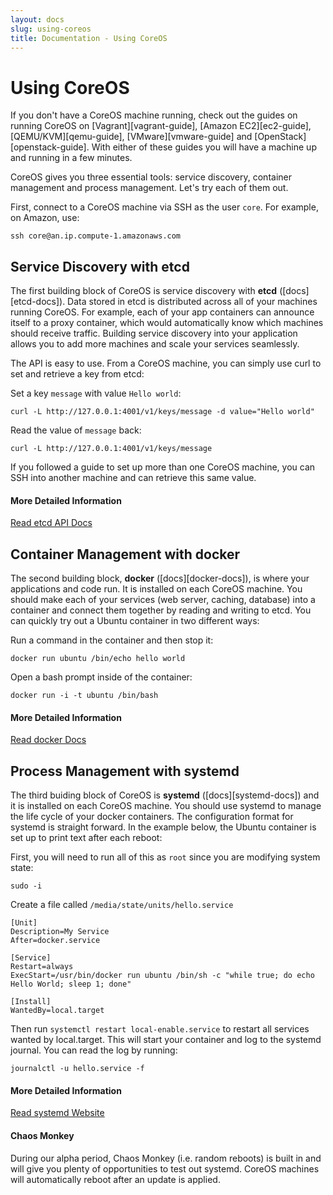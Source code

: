 ```yaml
---
layout: docs
slug: using-coreos
title: Documentation - Using CoreOS
---
```


# Using CoreOS

If you don't have a CoreOS machine running, check out the guides on running CoreOS on [Vagrant][vagrant-guide], [Amazon EC2][ec2-guide], [QEMU/KVM][qemu-guide], [VMware][vmware-guide] and [OpenStack][openstack-guide]. With either of these guides you will have a machine up and running in a few minutes. 

CoreOS gives you three essential tools: service discovery, container management and process management. Let's try each of them out. 

First, connect to a CoreOS machine via SSH as the user `core`. For example, on Amazon, use:

```
ssh core@an.ip.compute-1.amazonaws.com
```

## Service Discovery with etcd

The first building block of CoreOS is service discovery with **etcd** ([docs][etcd-docs]). Data stored in etcd is distributed across all of your machines running CoreOS. For example, each of your app containers can announce itself to a proxy container, which would automatically know which machines should receive traffic. Building service discovery into your application allows you to add more machines and scale your services seamlessly.

The API is easy to use. From a CoreOS machine, you can simply use curl to set and retrieve a key from etcd:

Set a key `message` with value `Hello world`:

```
curl -L http://127.0.0.1:4001/v1/keys/message -d value="Hello world"
```

Read the value of `message` back:

```
curl -L http://127.0.0.1:4001/v1/keys/message
```

If you followed a guide to set up more than one CoreOS machine, you can SSH into another machine and can retrieve this same value.

#### More Detailed Information
<a class="btn btn-default" href="https://github.com/coreos/etcd">Read etcd API Docs</a>

## Container Management with docker

The second building block, **docker** ([docs][docker-docs]), is where your applications and code run. It is installed on each CoreOS machine. You should make each of your services (web server, caching, database) into a container and connect them together by reading and writing to etcd. You can quickly try out a Ubuntu container in two different ways:

Run a command in the container and then stop it: 

```
docker run ubuntu /bin/echo hello world
```

Open a bash prompt inside of the container:

```
docker run -i -t ubuntu /bin/bash
```

#### More Detailed Information
<a class="btn btn-default" href="http://docs.docker.io/">Read docker Docs</a>

## Process Management with systemd

The third buiding block of CoreOS is **systemd** ([docs][systemd-docs]) and it is installed on each CoreOS machine. You should use systemd to manage the life cycle of your docker containers. The configuration format for systemd is straight forward. In the example below, the Ubuntu container is set up to print text after each reboot:

First, you will need to run all of this as `root` since you are modifying system state:

```
sudo -i
```

Create a file called `/media/state/units/hello.service`

```
[Unit]
Description=My Service
After=docker.service

[Service]
Restart=always
ExecStart=/usr/bin/docker run ubuntu /bin/sh -c "while true; do echo Hello World; sleep 1; done"

[Install]
WantedBy=local.target
```

Then run `systemctl restart local-enable.service` to restart all services wanted by local.target. This will start your container and log to the systemd journal. You can read the log by running:

```
journalctl -u hello.service -f
```

#### More Detailed Information
<a class="btn btn-default" href="http://www.freedesktop.org/wiki/Software/systemd/">Read systemd Website</a>

#### Chaos Monkey
During our alpha period, Chaos Monkey (i.e. random reboots) is built in and will give you plenty of opportunities to test out systemd. CoreOS machines will automatically reboot after an update is applied.
